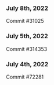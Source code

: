 ### July 8th, 2022

Commit #31025

### July 5th, 2022

Commit #314353


### July 4th, 2022

Commit #72281

